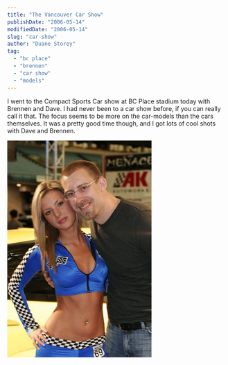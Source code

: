 ```yaml
---
title: "The Vancouver Car Show"
publishDate: "2006-05-14"
modifiedDate: "2006-05-14"
slug: "car-show"
author: "Duane Storey"
tag:
  - "bc place"
  - "brennen"
  - "car show"
  - "models"
---
```


I went to the Compact Sports Car show at BC Place stadium today with Brennen and Dave. I had never been to a car show before, if you can really call it that. The focus seems to be more on the car-models than the cars themselves. It was a pretty good time though, and I got lots of cool shots with Dave and Brennen.

[![CarShow 373](_images/the-vancouver-car-show-1.jpg)](http://www.flickr.com/photos/duanestorey/145896127/)